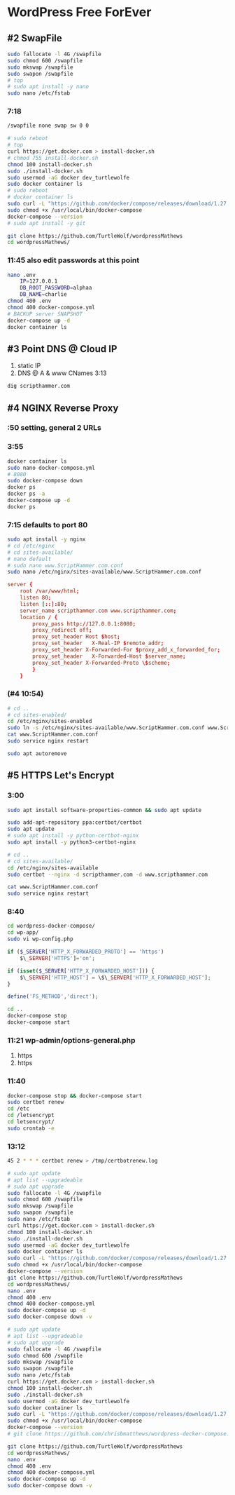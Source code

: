 # WordPress Free ForEver

## **#2 SwapFile**

```bash
sudo fallocate -l 4G /swapfile
sudo chmod 600 /swapfile
sudo mkswap /swapfile
sudo swapon /swapfile
# top
# sudo apt install -y nano
sudo nano /etc/fstab
```

### **7:18**

```bash 7:18
/swapfile none swap sw 0 0
```

```bash
# sudo reboot
# top
curl https://get.docker.com > install-docker.sh
# chmod 755 install-docker.sh
chmod 100 install-docker.sh
sudo ./install-docker.sh
sudo usermod -aG docker dev_turtlewolfe
sudo docker container ls
# sudo reboot
# docker container ls
sudo curl -L "https://github.com/docker/compose/releases/download/1.27.4/docker-compose-$(uname -s)-$(uname -m)" -o /usr/local/bin/docker-compose
sudo chmod +x /usr/local/bin/docker-compose
docker-compose --version
# sudo apt install -y git
```

<!-- make sure you're back in home ~ -->

<!-- git clone https://github.com/chrisbmatthews/wordpress-docker-compose.git -->

```bash
git clone https://github.com/TurtleWolf/wordpressMathews
cd wordpressMathews/
```

### **11:45 also edit passwords at this point**

```bash
nano .env
    IP=127.0.0.1
    DB_ROOT_PASSWORD=alphaa
    DB_NAME=charlie
chmod 400 .env
chmod 400 docker-compose.yml
# BACKUP server SNAPSHOT
docker-compose up -d
docker container ls
```

## **#3 Point DNS @ Cloud IP**

1. static IP
1. DNS @ A & www CNames 3:13

```bash
dig scripthammer.com
```

## **#4 NGINX Reverse Proxy**

### **:50** setting, general 2 URLs

<!-- https://scripthammer.com -->
<!-- https://scripthammer.com -->

### **3:55**

```bash
docker container ls
sudo nano docker-compose.yml
# 8080
sudo docker-compose down
docker ps
docker ps -a
docker-compose up -d
docker ps
```

### **7:15** defaults to port 80

```bash
sudo apt install -y nginx
# cd /etc/nginx
# cd sites-available/
# nano default
# sudo nano www.ScriptHammer.com.conf
sudo nano /etc/nginx/sites-available/www.ScriptHammer.com.conf
```

```conf
server {
    root /var/www/html;
    listen 80;
    listen [::]:80;
    server_name scripthammer.com www.scripthammer.com;
    location / {
        proxy_pass http://127.0.0.1:8080;
        proxy_redirect off;
        proxy_set_header Host $host;
        proxy_set_header   X-Real-IP $remote_addr;
        proxy_set_header X-Forwarded-For $proxy_add_x_forwarded_for;
        proxy_set_header   X-Forwarded-Host $server_name;
        proxy_set_header X-Forwarded-Proto \$scheme;
        }
    }
```

### (#4 10:54)

```bash
# cd ..
# cd sites-enabled/
cd /etc/nginx/sites-enabled
sudo ln -s /etc/nginx/sites-available/www.ScriptHammer.com.conf www.ScriptHammer.com.conf
cat www.ScriptHammer.com.conf
sudo service nginx restart

sudo apt autoremove
```

## **#5 HTTPS Let's Encrypt**

### **3:00**

```bash
sudo apt install software-properties-common && sudo apt update
```

<!-- sudo apt update   -->
<!-- apt list --upgradeable   -->
<!-- sudo apt upgrade   -->

```bash
sudo add-apt-repository ppa:certbot/certbot
sudo apt update
# sudo apt install -y python-certbot-nginx
sudo apt install -y python3-certbot-nginx
```

<!-- choose location   -->

```bash
# cd ..
# cd sites-available/
cd /etc/nginx/sites-available
sudo certbot --nginx -d scripthammer.com -d www.scripthammer.com
```

<!-- sudo certbot --nginx -d scripthammer.com -->
<!-- redirect unsecure   -->

```bash
cat www.ScriptHammer.com.conf
sudo service nginx restart
```

### **8:40**

```bash
cd wordpress-docker-compose/
cd wp-app/
sudo vi wp-config.php
```

```php
if ($_SERVER['HTTP_X_FORWARDED_PROTO'] == 'https')
    $\_SERVER['HTTPS']='on';

if (isset($_SERVER['HTTP_X_FORWARDED_HOST'])) {
    $\_SERVER['HTTP_HOST'] = \$\_SERVER['HTTP_X_FORWARDED_HOST'];
}
```

```php
define('FS_METHOD','direct');
```

```bash
cd ..
docker-compose stop
docker-compose start
```

### **11:21** wp-admin/options-general.php

1. https
1. https

### **11:40**

```bash
docker-compose stop && docker-compose start
sudo certbot renew
cd /etc
cd /letsencrypt
cd letsencrypt/
sudo crontab -e
```

### **13:12**

```bash
45 2 * * * certbot renew > /tmp/certbotrenew.log
```

```bash
# sudo apt update
# apt list --upgradeable
# sudo apt upgrade
sudo fallocate -l 4G /swapfile
sudo chmod 600 /swapfile
sudo mkswap /swapfile
sudo swapon /swapfile
sudo nano /etc/fstab
curl https://get.docker.com > install-docker.sh
chmod 100 install-docker.sh
sudo ./install-docker.sh
sudo usermod -aG docker dev_turtlewolfe
sudo docker container ls
sudo curl -L "https://github.com/docker/compose/releases/download/1.27.4/docker-compose-$(uname -s)-$(uname -m)" -o /usr/local/bin/docker-compose
sudo chmod +x /usr/local/bin/docker-compose
docker-compose --version
git clone https://github.com/TurtleWolf/wordpressMathews
cd wordpressMathews/
nano .env
chmod 400 .env
chmod 400 docker-compose.yml
sudo docker-compose up -d
sudo docker-compose down -v
```

```bash
# sudo apt update
# apt list --upgradeable
# sudo apt upgrade
sudo fallocate -l 4G /swapfile
sudo chmod 600 /swapfile
sudo mkswap /swapfile
sudo swapon /swapfile
sudo nano /etc/fstab
curl https://get.docker.com > install-docker.sh
chmod 100 install-docker.sh
sudo ./install-docker.sh
sudo usermod -aG docker dev_turtlewolfe
sudo docker container ls
sudo curl -L "https://github.com/docker/compose/releases/download/1.27.4/docker-compose-$(uname -s)-$(uname -m)" -o /usr/local/bin/docker-compose
sudo chmod +x /usr/local/bin/docker-compose
docker-compose --version
# git clone https://github.com/chrisbmatthews/wordpress-docker-compose.git

git clone https://github.com/TurtleWolf/wordpressMathews
cd wordpressMathews/
nano .env
chmod 400 .env
chmod 400 docker-compose.yml
sudo docker-compose up -d
sudo docker-compose down -v
```
